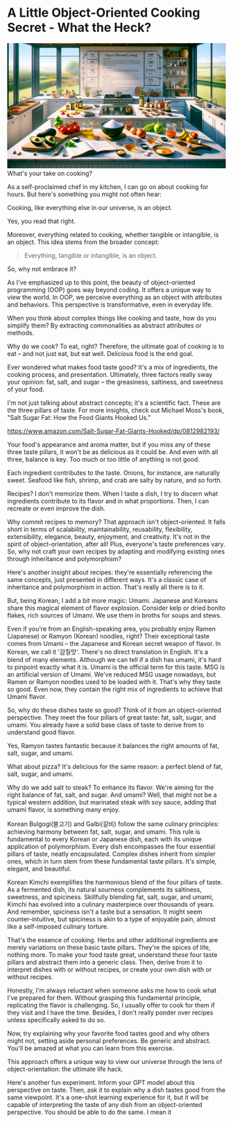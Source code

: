 # A Little Object-Oriented Cooking Secret - What the Heck?

![object-oriented-kitchen.png](images%2Fobject-oriented-kitchen.png)
What's your take on cooking?

As a self-proclaimed chef in my kitchen, I can go on about cooking for hours. But here's something you might not often hear:

Cooking, like everything else in our universe, is an object.

Yes, you read that right.

Moreover, everything related to cooking, whether tangible or intangible, is an object. This idea stems from the broader concept:

> Everything, tangible or intangible, is an object.

So, why not embrace it?

As I've emphasized up to this point, the beauty of object-oriented programming (OOP) goes way beyond coding. It offers a unique way to view the world. In OOP, we perceive everything as an object with attributes and behaviors. This perspective is transformative, even in everyday life.

When you think about complex things like cooking and taste, how do you simplify them? By extracting commonalities as abstract attributes or methods.

Why do we cook? To eat, right? Therefore, the ultimate goal of cooking is to eat – and not just eat, but eat well. Delicious food is the end goal.

Ever wondered what makes food taste good? It's a mix of ingredients, the cooking process, and presentation. Ultimately, three factors really sway your opinion: fat, salt, and sugar – the greasiness, saltiness, and sweetness of your food.

I'm not just talking about abstract concepts; it's a scientific fact. These are the three pillars of taste. For more insights, check out Michael Moss's book, "Salt Sugar Fat: How the Food Giants Hooked Us."

https://www.amazon.com/Salt-Sugar-Fat-Giants-Hooked/dp/0812982193/

Your food's appearance and aroma matter, but if you miss any of these three taste pillars, it won't be as delicious as it could be. And even with all three, balance is key. Too much or too little of anything is not good.

Each ingredient contributes to the taste. Onions, for instance, are naturally sweet. Seafood like fish, shrimp, and crab are salty by nature, and so forth.

Recipes? I don't memorize them. When I taste a dish, I try to discern what ingredients contribute to its flavor and in what proportions. Then, I can recreate or even improve the dish.

Why commit recipes to memory? That approach isn't object-oriented. It falls short in terms of scalability, maintainability, reusability, flexibility, extensibility, elegance, beauty, enjoyment, and creativity. It's not in the spirit of object-orientation, after all! Plus, everyone's taste preferences vary. So, why not craft your own recipes by adapting and modifying existing ones through inheritance and polymorphism?

Here's another insight about recipes: they're essentially referencing the same concepts, just presented in different ways. It's a classic case of inheritance and polymorphism in action. That's really all there is to it. 

But, being Korean, I add a bit more magic: Umami. Japanese and Koreans share this magical element of flavor explosion. Consider kelp or dried bonito flakes, rich sources of Umami. We use them in broths for soups and stews. 

Even if you're from an English-speaking area, you probably enjoy Ramen (Japanese) or Ramyon (Korean) noodles, right? Their exceptional taste comes from Umami – the Japanese and Korean secret weapon of flavor. In Korean, we call it '감칠맛'. There's no direct translation in English. It's a blend of many elements. Although we can tell if a dish has umami, it's hard to pinpoint exactly what it is. Umami is the official term for this taste. MSG is an artificial version of Umami. We've reduced MSG usage nowadays, but Ramen or Ramyon noodles used to be loaded with it. That's why they taste so good. Even now, they contain the right mix of ingredients to achieve that Umami flavor.

So, why do these dishes taste so good? Think of it from an object-oriented perspective. They meet the four pillars of great taste: fat, salt, sugar, and umami. You already have a solid base class of taste to derive from to understand good flavor.

Yes, Ramyon tastes fantastic because it balances the right amounts of fat, salt, sugar, and umami.

What about pizza? It's delicious for the same reason: a perfect blend of fat, salt, sugar, and umami.

Why do we add salt to steak? To enhance its flavor. We're aiming for the right balance of fat, salt, and sugar. And umami? Well, that might not be a typical western addition, but marinated steak with soy sauce, adding that umami flavor, is something many enjoy.

Korean Bulgogi(불고기) and Galbi(갈비) follow the same culinary principles: achieving harmony between fat, salt, sugar, and umami. This rule is fundamental to every Korean or Japanese dish, each with its unique application of polymorphism. Every dish encompasses the four essential pillars of taste, neatly encapsulated. Complex dishes inherit from simpler ones, which in turn stem from these fundamental taste pillars. It's simple, elegant, and beautiful.

Korean Kimchi exemplifies the harmonious blend of the four pillars of taste. As a fermented dish, its natural sourness complements its saltiness, sweetness, and spiciness. Skillfully blending fat, salt, sugar, and umami, Kimchi has evolved into a culinary masterpiece over thousands of years. And remember, spiciness isn't a taste but a sensation. It might seem counter-intuitive, but spiciness is akin to a type of enjoyable pain, almost like a self-imposed culinary torture. 

That's the essence of cooking. Herbs and other additional ingredients are merely variations on these basic taste pillars. They're the spices of life, nothing more. To make your food taste great, understand these four taste pillars and abstract them into a generic class. Then, derive from it to interpret dishes with or without recipes, or
create your own dish with or without recipes. 

Honestly, I'm always reluctant when someone asks me how to cook what I've prepared for them. Without grasping this fundamental principle, replicating the flavor is challenging. So, I usually offer to cook for them if they visit and I have the time. Besides, I don't really ponder over recipes unless specifically asked to do so.

Now, try explaining why your favorite food tastes good and why others might not, setting aside personal preferences. Be generic and abstract. You'll be amazed at what you can learn from this exercise.

This approach offers a unique way to view our universe through the lens of object-orientation: the ultimate life hack.

Here's another fun experiment. Inform your GPT model about this perspective on taste. Then, ask it to explain why a dish tastes good from the same viewpoint. It's a one-shot learning experience for it, but it will be capable of interpreting the taste of any dish from an object-oriented perspective. You should be able to do the same. I mean it
